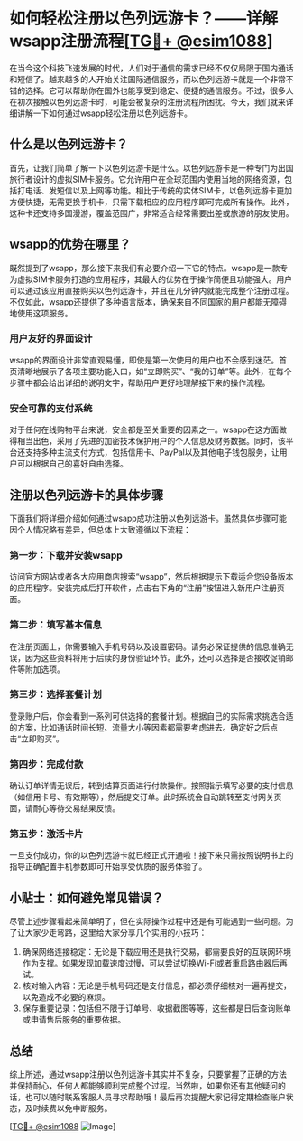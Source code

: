 # 如何轻松注册以色列远游卡？——详解wsapp注册流程[[TG💪+ @esim1088](https://t.me/s/esim1088)]

在当今这个科技飞速发展的时代，人们对于通信的需求已经不仅仅局限于国内通话和短信了。越来越多的人开始关注国际通信服务，而以色列远游卡就是一个非常不错的选择。它可以帮助你在国外也能享受到稳定、便捷的通信服务。不过，很多人在初次接触以色列远游卡时，可能会被复杂的注册流程所困扰。今天，我们就来详细讲解一下如何通过wsapp轻松注册以色列远游卡。

## 什么是以色列远游卡？

首先，让我们简单了解一下以色列远游卡是什么。以色列远游卡是一种专门为出国旅行者设计的虚拟SIM卡服务。它允许用户在全球范围内使用当地的网络资源，包括打电话、发短信以及上网等功能。相比于传统的实体SIM卡，以色列远游卡更加方便快捷，无需更换手机卡，只需下载相应的应用程序即可完成所有操作。此外，这种卡还支持多国漫游，覆盖范围广，非常适合经常需要出差或旅游的朋友使用。

## wsapp的优势在哪里？

既然提到了wsapp，那么接下来我们有必要介绍一下它的特点。wsapp是一款专为虚拟SIM卡服务打造的应用程序，其最大的优势在于操作简便且功能强大。用户可以通过该应用直接购买以色列远游卡，并且在几分钟内就能完成整个注册过程。不仅如此，wsapp还提供了多种语言版本，确保来自不同国家的用户都能无障碍地使用这项服务。

### 用户友好的界面设计

wsapp的界面设计非常直观易懂，即使是第一次使用的用户也不会感到迷茫。首页清晰地展示了各项主要功能入口，如“立即购买”、“我的订单”等。此外，在每个步骤中都会给出详细的说明文字，帮助用户更好地理解接下来的操作流程。

### 安全可靠的支付系统

对于任何在线购物平台来说，安全都是至关重要的因素之一。wsapp在这方面做得相当出色，采用了先进的加密技术保护用户的个人信息及财务数据。同时，该平台还支持多种主流支付方式，包括信用卡、PayPal以及其他电子钱包服务，让用户可以根据自己的喜好自由选择。

## 注册以色列远游卡的具体步骤

下面我们将详细介绍如何通过wsapp成功注册以色列远游卡。虽然具体步骤可能因个人情况略有差异，但总体上大致遵循以下流程：

### 第一步：下载并安装wsapp

访问官方网站或者各大应用商店搜索“wsapp”，然后根据提示下载适合您设备版本的应用程序。安装完成后打开软件，点击右下角的“注册”按钮进入新用户注册页面。

### 第二步：填写基本信息

在注册页面上，你需要输入手机号码以及设置密码。请务必保证提供的信息准确无误，因为这些资料将用于后续的身份验证环节。此外，还可以选择是否接收促销邮件等附加选项。

### 第三步：选择套餐计划

登录账户后，你会看到一系列可供选择的套餐计划。根据自己的实际需求挑选合适的方案，比如通话时间长短、流量大小等因素都需要考虑进去。确定好之后点击“立即购买”。

### 第四步：完成付款

确认订单详情无误后，转到结算页面进行付款操作。按照指示填写必要的支付信息（如信用卡号、有效期等），然后提交订单。此时系统会自动跳转至支付网关页面，请耐心等待交易结果反馈。

### 第五步：激活卡片

一旦支付成功，你的以色列远游卡就已经正式开通啦！接下来只需按照说明书上的指导正确配置手机参数即可开始享受优质的服务体验了。

## 小贴士：如何避免常见错误？

尽管上述步骤看起来简单明了，但在实际操作过程中还是有可能遇到一些问题。为了让大家少走弯路，这里给大家分享几个实用的小技巧：

1. 确保网络连接稳定：无论是下载应用还是执行交易，都需要良好的互联网环境作为支撑。如果发现加载速度过慢，可以尝试切换Wi-Fi或者重启路由器后再试。
2. 核对输入内容：无论是手机号码还是支付信息，都必须仔细核对一遍再提交，以免造成不必要的麻烦。
3. 保存重要记录：包括但不限于订单号、收据截图等等，这些都是日后查询账单或申请售后服务的重要依据。

## 总结

综上所述，通过wsapp注册以色列远游卡其实并不复杂，只要掌握了正确的方法并保持耐心，任何人都能够顺利完成整个过程。当然啦，如果你还有其他疑问的话，也可以随时联系客服人员寻求帮助哦！最后再次提醒大家记得定期检查账户状态，及时续费以免中断服务。

[[TG💪+ @esim1088](https://t.me/s/esim1088) ![Image](https://i.postimg.cc/4NQfJmqS/Snipaste-2025-05-13-00-14-12.png)]